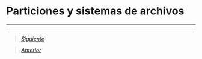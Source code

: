 # Particiones y sistemas de archivos

----


----

> [*Siguiente*](Practica14.md)

> [*Anterior*](Practica12.md)
